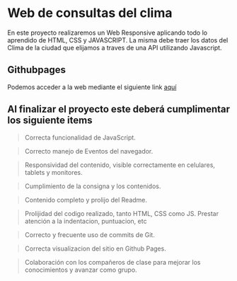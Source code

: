 # Web de consultas del clima
En este proyecto realizaremos un Web Responsive aplicando todo lo aprendido de HTML, CSS y JAVASCRIPT.
La misma debe traer los datos del Clima de la ciudad que elijamos a traves de una API utilizando Javascript.

## Githubpages
Podemos acceder a la web mediante el siguiente link [aquí](https://gonzalodecastro.github.io/WebClima/)

## Al finalizar el proyecto este deberá cumplimentar los siguiente items
>Correcta funcionalidad de JavaScript.

>Correcto manejo de Eventos del navegador.

>Responsividad del contenido, visible correctamente en celulares, tablets y monitores.

>Cumplimiento de la consigna y los contenidos.

>Contenido completo y prolijo del Readme.

>Prolijidad del codigo realizado, tanto HTML, CSS como JS. Prestar atención a la indentacion, puntuacion, etc

>Correcto y frecuente uso de commits de Git.

>Correcta visualizacion del sitio en Github Pages.

>Colaboración con los compañeros de clase para mejorar los conocimientos y avanzar como grupo.
